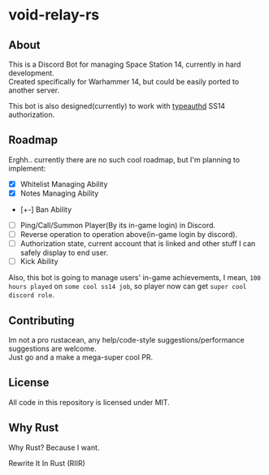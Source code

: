 # void-relay-rs

## About

This is a Discord Bot for managing Space Station 14, currently in hard development.  
Created specifically for Warhammer 14, but could be easily ported to another server.  

This bot is also designed(currently) to work with [typeauthd](https://github.com/JerryImMouse/typeauthd) SS14 authorization.

## Roadmap
Erghh.. currently there are no such cool roadmap, but I'm planning to implement:

- [X] Whitelist Managing Ability 
- [X] Notes Managing Ability
- [+-] Ban Ability
- [ ] Ping/Call/Summon Player(By its in-game login) in Discord.  
- [ ] Reverse operation to operation above(in-game login by discord).
- [ ] Authorization state, current account that is linked and other stuff I can safely display to end user.   
- [ ] Kick Ability

Also, this bot is going to manage users' in-game achievements, I mean, `100 hours played` on `some cool ss14 job`, so player now can get `super cool discord role`.

## Contributing
Im not a pro rustacean, any help/code-style suggestions/performance suggestions are welcome.    
Just go and a make a mega-super cool PR.

## License
All code in this repository is licensed under MIT.

## Why Rust
Why Rust? Because I want.

Rewrite It In Rust (RIIR)

